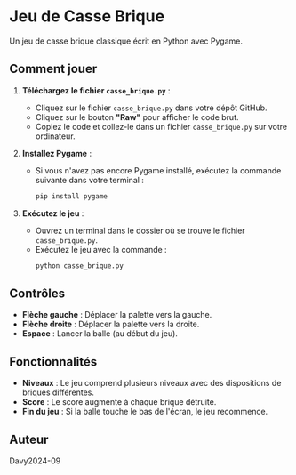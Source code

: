 # Jeu de Casse Brique

Un jeu de casse brique classique écrit en Python avec Pygame.

## Comment jouer

1. **Téléchargez le fichier `casse_brique.py`** :
   - Cliquez sur le fichier `casse_brique.py` dans votre dépôt GitHub.
   - Cliquez sur le bouton **"Raw"** pour afficher le code brut.
   - Copiez le code et collez-le dans un fichier `casse_brique.py` sur votre ordinateur.

2. **Installez Pygame** :
   - Si vous n'avez pas encore Pygame installé, exécutez la commande suivante dans votre terminal :
     ```sh
     pip install pygame
     ```

3. **Exécutez le jeu** :
   - Ouvrez un terminal dans le dossier où se trouve le fichier `casse_brique.py`.
   - Exécutez le jeu avec la commande :
     ```sh
     python casse_brique.py
     ```

## Contrôles

- **Flèche gauche** : Déplacer la palette vers la gauche.
- **Flèche droite** : Déplacer la palette vers la droite.
- **Espace** : Lancer la balle (au début du jeu).

## Fonctionnalités

- **Niveaux** : Le jeu comprend plusieurs niveaux avec des dispositions de briques différentes.
- **Score** : Le score augmente à chaque brique détruite.
- **Fin du jeu** : Si la balle touche le bas de l'écran, le jeu recommence.


## Auteur

Davy2024-09

